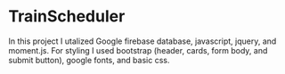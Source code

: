 # TrainScheduler

In this project I utalized Google firebase database, javascript, jquery, and moment.js.  For styling I used bootstrap (header, cards, form body, and submit button), google fonts, and basic css.
